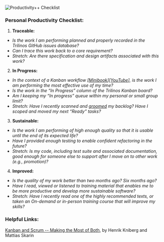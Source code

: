 ![Productivity++ Checklist](http://www.sandia.gov/~maherou/images/PPPMagnet.jpg)

### Personal Productivity Checklist:

1. **Traceable:** 
  * _Is the work I am performing planned and properly recorded in the Trilinos GitHub issues database?_
  * _Can I trace this work back to a core requirement?_
  * _Stretch: Are there specification and design artifacts associated with this work?_
2. **In Progress:**
 * _In the context of a Kanban workflow [[Minibook](http://www.infoq.com/minibooks/kanban-scrum-minibook)][[YouTube](https://www.youtube.com/watch?v=5By0zzn2zNg)], is the work I am performing the most effective use of my time?_
 * _Is the work in the “In Progress” column of the Trilinos Kanban board?_
 * _Am I keeping my “In progress” queue within my personal or small group limit?_
 * _Stretch: Have I recently scanned and [groomed](http://www.infoq.com/news/2013/05/approaches-backlog-grooming) my backlog? Have I scoped and moved my next “Ready” tasks?_
3. **Sustainable:**
 * _Is the work I am performing of high enough quality so that it is usable until the end of its expected life?_
 * _Have I provided enough testing to enable confident refactoring in the future?_
 * _Stretch: Is my code, including test suite and associated documentation, good enough for someone else to support after I move on to other work (e.g., promotion)?_
4. **Improved:**
 * _Is the quality of my work better than two months ago? Six months ago?_
 * _Have I read, viewed or listened to training material that enables me to be more productive and develop more sustainable software?_
 * _Stretch: Have I recently read one of the highly recommended texts, or taken an On-demand or in-person training course that will improve my skills?_ 

### Helpful Links:

[Kanban and Scrum -- Making the Most of Both](http://www.infoq.com/minibooks/kanban-scrum-minibook), by Henrik Kniberg and Mattias Skarin